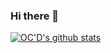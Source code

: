 ### Hi there 👋

[![OC'D's github stats](https://github-readme-stats.vercel.app/api?username=gotenksIN&count_private=true)](https://github.com/anuraghazra/github-readme-stats)
<!--
**gotenksIN/gotenksIN** is a ✨ _special_ ✨ repository because its `README.md` (this file) appears on your GitHub profile.

Here are some ideas to get you started:

- 🔭 I’m currently working on ...
- 🌱 I’m currently learning ...
- 👯 I’m looking to collaborate on ...
- 🤔 I’m looking for help with ...
- 💬 Ask me about ...
- 📫 How to reach me: ...
- 😄 Pronouns: ...
- ⚡ Fun fact: ...
-->
